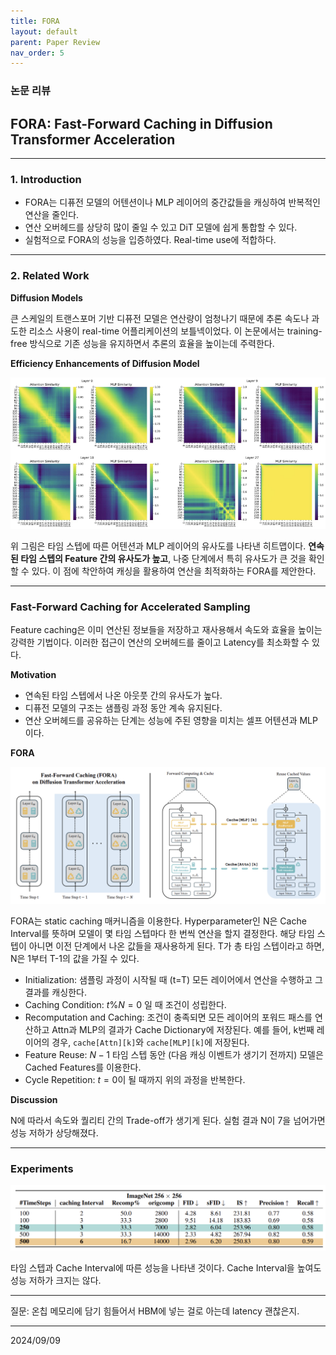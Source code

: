 ```yaml
---
title: FORA
layout: default
parent: Paper Review
nav_order: 5
---
```


### 논문 리뷰  

## FORA: Fast-Forward Caching in Diffusion Transformer Acceleration

---

### **1. Introduction**  

- FORA는 디퓨전 모델의 어텐션이나 MLP 레이어의 중간값들을 캐싱하여 반복적인 연산을 줄인다. 
- 연산 오버헤드를 상당히 많이 줄일 수 있고 DiT 모델에 쉽게 통합할 수 있다.
- 실험적으로 FORA의 성능을 입증하였다. Real-time use에 적합하다.  

---


### **2. Related Work**  
  
**Diffusion Models**  

큰 스케일의 트랜스포머 기반 디퓨전 모델은 연산량이 엄청나기 때문에 추론 속도나 과도한 리소스 사용이 real-time 어플리케이션의 보틀넥이었다. 이 논문에서는 training-free 방식으로 기존 성능을 유지하면서 추론의 효율을 높이는데 주력한다.  

**Efficiency Enhancements of Diffusion Model**  

![2](../images/FORA/2.png)

위 그림은 타임 스텝에 따른 어텐션과 MLP 레이어의 유사도를 나타낸 히트맵이다. **연속된 타임 스텝의 Feature 간의 유사도가 높고**, 나중 단계에서 특히 유사도가 큰 것을 확인할 수 있다. 이 점에 착안하여 캐싱을 활용하여 연산을 최적화하는 FORA를 제안한다. 

---

### **Fast-Forward Caching for Accelerated Sampling**  

Feature caching은 이미 연산된 정보들을 저장하고 재사용해서 속도와 효율을 높이는 강력한 기법이다. 이러한 접근이 연산의 오버헤드를 줄이고 Latency를 최소화할 수 있다.  

**Motivation**  
- 연속된 타임 스텝에서 나온 아웃풋 간의 유사도가 높다.  
- 디퓨전 모델의 구조는 샘플링 과정 동안 계속 유지된다.  
- 연산 오버헤드를 공유하는 단계는 성능에 주된 영향을 미치는 셀프 어텐션과 MLP이다.  

**FORA**  

![3](../images/FORA/3.png)

FORA는 static caching 매커니즘을 이용한다. Hyperparameter인 N은 Cache Interval를 뜻하며 모델이 몇 타임 스텝마다 한 번씩 연산을 할지 결정한다. 해당 타임 스텝이 아니면 이전 단계에서 나온 값들을 재사용하게 된다. T가 총 타임 스텝이라고 하면, N은 1부터 T-1의 값을 가질 수 있다.  

- Initialization: 샘플링 과정이 시작될 때 (t=T) 모든 레이어에서 연산을 수행하고 그 결과를 캐싱한다. 
- Caching Condition: $t \% N = 0$ 일 때 조건이 성립한다.
- Recomputation and Caching: 조건이 충족되면 모든 레이어의 포워드 패스를 연산하고 Attn과 MLP의 결과가 Cache Dictionary에 저장된다. 예를 들어, k번째 레이어의 경우, ```cache[Attn][k]```와 ```cache[MLP][k]```에 저장된다.  
- Feature Reuse: $N-1$ 타임 스텝 동안 (다음 캐싱 이벤트가 생기기 전까지) 모델은 Cached Features를 이용한다. 
- Cycle Repetition: $t=0$이 될 때까지 위의 과정을 반복한다.  


**Discussion**  

N에 따라서 속도와 퀄리티 간의 Trade-off가 생기게 된다. 실험 결과 N이 7을 넘어가면 성능 저하가 상당해졌다.  

---

### **Experiments**  

![Table 3](../images/FORA/Table3.png)

타임 스텝과 Cache Interval에 따른 성능을 나타낸 것이다. Cache Interval을 높여도 성능 저하가 크지는 않다.  

---

질문: 온칩 메모리에 담기 힘들어서 HBM에 넣는 걸로 아는데 latency 괜찮은지.

---

2024/09/09

